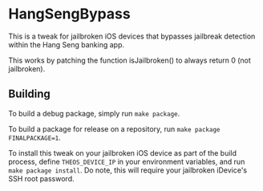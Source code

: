 # HangSengBypass

This is a tweak for jailbroken iOS devices that bypasses jailbreak detection within the
Hang Seng banking app.

This works by patching the function isJailbroken() to always return 0 (not jailbroken).

## Building

To build a debug package, simply run `make package`.

To build a package for release on a repository, run `make package FINALPACKAGE=1`.

To install this tweak on your jailbroken iOS device as part of the build process,
define `THEOS_DEVICE_IP` in your environment variables, and run `make package install`.
Do note, this will require your jailbroken iDevice's SSH root password.
